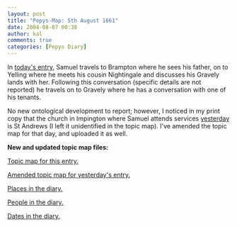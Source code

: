 ```yaml
---
layout: post
title: "Pepys-Map: 5th August 1661"
date: 2004-08-07 00:38
author: kal
comments: true
categories: [Pepys Diary]
---
```

<p>In <a href="http://www.pepysdiary.com/archive/1661/08/05/index.php">today's entry</a>, Samuel travels to Brampton where he sees his father, on to Yelling where he meets his cousin Nightingale and discusses his Gravely lands with her.  Following this conversation (specific details are not reported) he travels on to Gravely where he has a conversation with one of his tenants.</p>

<!--more-->
<p>No new ontological development to report; however, I noticed in my print copy that the church in Impington where Samuel attends services <a href="http://www.pepysdiary.com/archive/1661/08/04/index.php">yesterday</a> is St Andrews (I left it unidentified in the topic map).  I've amended the topic map for that day, and uploaded it as well.</p>
<p><b>New and updated topic map files:</b></p>
<p><a href="http://www.techquila.com/blog/archives/16610805.ltm">Topic map for this entry.</a></p>
<p><a href="http://www.techquila.com/blog/archives/16610804.ltm">Amended topic map for yesterday's entry.</a></p>
<p><a href="http://www.techquila.com/blog/archives/pepys-diary-places.ltm">Places in the diary.</a></p>
<p><a href="http://www.techquila.com/blog/archives/pepys-diary-people.ltm">People in the diary.</a></p>
<p><a href="http://www.techquila.com/blog/archives/pepys-diary-dates.ltm">Dates in the diary.</a></p>

